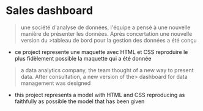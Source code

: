 #                   Sales dashboard
>une société d'analyse de données, l'équipe a pensé à une nouvelle manière de présenter les données. Après concertation une nouvelle version du >tableau de bord pour la gestion des données a été conçu
* ce project represente une maquette avec HTML et CSS  reproduire le plus fidèlement possible la maquette qui  a été donnée

>a data analytics company, the team thought of a new way to present data. After consultation, a new version of the> dashboard for data management was designed
* this project represents a model with HTML and CSS reproducing as faithfully as possible the model that has been given